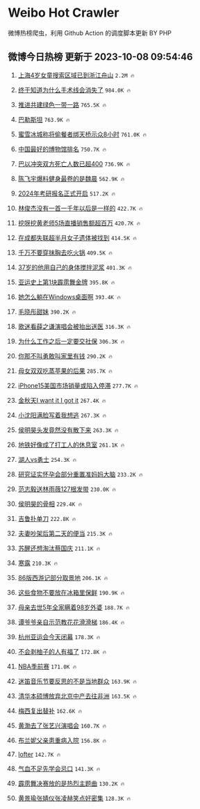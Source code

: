 # Weibo Hot Crawler 



微博热榜爬虫，利用 Github Action 的调度脚本更新 BY PHP 


## 微博今日热榜 更新于 2023-10-08 09:54:46 
1. [上海4岁女童搜索区域已到浙江舟山](https://s.weibo.com/weibo?q=%23%E4%B8%8A%E6%B5%B74%E5%B2%81%E5%A5%B3%E7%AB%A5%E6%90%9C%E7%B4%A2%E5%8C%BA%E5%9F%9F%E5%B7%B2%E5%88%B0%E6%B5%99%E6%B1%9F%E8%88%9F%E5%B1%B1%23&t=31&band_rank=1&Refer=top) `2.2M 🔥` 

1. [终于知道为什么手术线会消失了](https://s.weibo.com/weibo?q=%E7%BB%88%E4%BA%8E%E7%9F%A5%E9%81%93%E4%B8%BA%E4%BB%80%E4%B9%88%E6%89%8B%E6%9C%AF%E7%BA%BF%E4%BC%9A%E6%B6%88%E5%A4%B1%E4%BA%86&t=31&band_rank=2&Refer=top) `984.0K 🔥` 

1. [推进共建绿色一带一路](https://s.weibo.com/weibo?q=%23%E6%8E%A8%E8%BF%9B%E5%85%B1%E5%BB%BA%E7%BB%BF%E8%89%B2%E4%B8%80%E5%B8%A6%E4%B8%80%E8%B7%AF%23&t=31&band_rank=3&Refer=top) `765.5K 🔥` 

1. [巴勒斯坦](https://s.weibo.com/weibo?q=%23%E5%B7%B4%E5%8B%92%E6%96%AF%E5%9D%A6%23&t=31&band_rank=4&Refer=top) `763.9K 🔥` 

1. [蜜雪冰城称将偷餐者绑天桥示众8小时](https://s.weibo.com/weibo?q=%23%E8%9C%9C%E9%9B%AA%E5%86%B0%E5%9F%8E%E7%A7%B0%E5%B0%86%E5%81%B7%E9%A4%90%E8%80%85%E7%BB%91%E5%A4%A9%E6%A1%A5%E7%A4%BA%E4%BC%978%E5%B0%8F%E6%97%B6%23&t=31&band_rank=5&Refer=top) `761.0K 🔥` 

1. [中国最好的博物馆排名](https://s.weibo.com/weibo?q=%E4%B8%AD%E5%9B%BD%E6%9C%80%E5%A5%BD%E7%9A%84%E5%8D%9A%E7%89%A9%E9%A6%86%E6%8E%92%E5%90%8D&t=31&band_rank=6&Refer=top) `750.7K 🔥` 

1. [巴以冲突双方死亡人数已超400](https://s.weibo.com/weibo?q=%23%E5%B7%B4%E4%BB%A5%E5%86%B2%E7%AA%81%E5%8F%8C%E6%96%B9%E6%AD%BB%E4%BA%A1%E4%BA%BA%E6%95%B0%E5%B7%B2%E8%B6%85400%23&t=31&band_rank=7&Refer=top) `736.9K 🔥` 

1. [陈飞宇爆料健身最卷的是魏晨](https://s.weibo.com/weibo?q=%23%E9%99%88%E9%A3%9E%E5%AE%87%E7%88%86%E6%96%99%E5%81%A5%E8%BA%AB%E6%9C%80%E5%8D%B7%E7%9A%84%E6%98%AF%E9%AD%8F%E6%99%A8%23&t=31&band_rank=8&Refer=top) `562.9K 🔥` 

1. [2024年考研报名正式开启](https://s.weibo.com/weibo?q=%232024%E5%B9%B4%E8%80%83%E7%A0%94%E6%8A%A5%E5%90%8D%E6%AD%A3%E5%BC%8F%E5%BC%80%E5%90%AF%23&t=31&band_rank=9&Refer=top) `517.2K 🔥` 

1. [林俊杰没有一首一千年以后是一样的](https://s.weibo.com/weibo?q=%23%E6%9E%97%E4%BF%8A%E6%9D%B0%E6%B2%A1%E6%9C%89%E4%B8%80%E9%A6%96%E4%B8%80%E5%8D%83%E5%B9%B4%E4%BB%A5%E5%90%8E%E6%98%AF%E4%B8%80%E6%A0%B7%E7%9A%84%23&t=31&band_rank=10&Refer=top) `422.7K 🔥` 

1. [挖呀挖黄老师5场直播销售额超百万](https://s.weibo.com/weibo?q=%23%E6%8C%96%E5%91%80%E6%8C%96%E9%BB%84%E8%80%81%E5%B8%885%E5%9C%BA%E7%9B%B4%E6%92%AD%E9%94%80%E5%94%AE%E9%A2%9D%E8%B6%85%E7%99%BE%E4%B8%87%23&t=31&band_rank=11&Refer=top) `420.7K 🔥` 

1. [在成都失联超半月女子遗体被找到](https://s.weibo.com/weibo?q=%23%E5%9C%A8%E6%88%90%E9%83%BD%E5%A4%B1%E8%81%94%E8%B6%85%E5%8D%8A%E6%9C%88%E5%A5%B3%E5%AD%90%E9%81%97%E4%BD%93%E8%A2%AB%E6%89%BE%E5%88%B0%23&t=31&band_rank=12&Refer=top) `414.5K 🔥` 

1. [千万不要穿抹胸去吃火锅](https://s.weibo.com/weibo?q=%23%E5%8D%83%E4%B8%87%E4%B8%8D%E8%A6%81%E7%A9%BF%E6%8A%B9%E8%83%B8%E5%8E%BB%E5%90%83%E7%81%AB%E9%94%85%23&t=31&band_rank=13&Refer=top) `409.5K 🔥` 

1. [37岁的他用自己的身体搅拌泥浆](https://s.weibo.com/weibo?q=%2337%E5%B2%81%E7%9A%84%E4%BB%96%E7%94%A8%E8%87%AA%E5%B7%B1%E7%9A%84%E8%BA%AB%E4%BD%93%E6%90%85%E6%8B%8C%E6%B3%A5%E6%B5%86%23&t=31&band_rank=14&Refer=top) `401.3K 🔥` 

1. [亚运史上第1块霹雳舞金牌](https://s.weibo.com/weibo?q=%23%E4%BA%9A%E8%BF%90%E5%8F%B2%E4%B8%8A%E7%AC%AC1%E5%9D%97%E9%9C%B9%E9%9B%B3%E8%88%9E%E9%87%91%E7%89%8C%23&t=31&band_rank=15&Refer=top) `395.8K 🔥` 

1. [她怎么躺在Windows桌面啊](https://s.weibo.com/weibo?q=%E5%A5%B9%E6%80%8E%E4%B9%88%E8%BA%BA%E5%9C%A8Windows%E6%A1%8C%E9%9D%A2%E5%95%8A&t=31&band_rank=16&Refer=top) `393.4K 🔥` 

1. [毛晓彤甜妹](https://s.weibo.com/weibo?q=%23%E6%AF%9B%E6%99%93%E5%BD%A4%E7%94%9C%E5%A6%B9%23&t=31&band_rank=17&Refer=top) `390.2K 🔥` 

1. [歌迷看薛之谦演唱会被抬出送医](https://s.weibo.com/weibo?q=%23%E6%AD%8C%E8%BF%B7%E7%9C%8B%E8%96%9B%E4%B9%8B%E8%B0%A6%E6%BC%94%E5%94%B1%E4%BC%9A%E8%A2%AB%E6%8A%AC%E5%87%BA%E9%80%81%E5%8C%BB%23&t=31&band_rank=18&Refer=top) `316.3K 🔥` 

1. [为什么工作之后一定要交社保](https://s.weibo.com/weibo?q=%23%E4%B8%BA%E4%BB%80%E4%B9%88%E5%B7%A5%E4%BD%9C%E4%B9%8B%E5%90%8E%E4%B8%80%E5%AE%9A%E8%A6%81%E4%BA%A4%E7%A4%BE%E4%BF%9D%23&t=31&band_rank=19&Refer=top) `306.3K 🔥` 

1. [你那不叫勇敢叫家里有钱](https://s.weibo.com/weibo?q=%E4%BD%A0%E9%82%A3%E4%B8%8D%E5%8F%AB%E5%8B%87%E6%95%A2%E5%8F%AB%E5%AE%B6%E9%87%8C%E6%9C%89%E9%92%B1&t=31&band_rank=20&Refer=top) `290.2K 🔥` 

1. [母女双双吃蒸苹果的后果](https://s.weibo.com/weibo?q=%E6%AF%8D%E5%A5%B3%E5%8F%8C%E5%8F%8C%E5%90%83%E8%92%B8%E8%8B%B9%E6%9E%9C%E7%9A%84%E5%90%8E%E6%9E%9C&t=31&band_rank=21&Refer=top) `285.7K 🔥` 

1. [iPhone15美国市场销量或陷入停滞](https://s.weibo.com/weibo?q=%23iPhone15%E7%BE%8E%E5%9B%BD%E5%B8%82%E5%9C%BA%E9%94%80%E9%87%8F%E6%88%96%E9%99%B7%E5%85%A5%E5%81%9C%E6%BB%9E%23&t=31&band_rank=22&Refer=top) `277.7K 🔥` 

1. [金秋天I want it I got it](https://s.weibo.com/weibo?q=%E9%87%91%E7%A7%8B%E5%A4%A9I%20want%20it%20I%20got%20it&t=31&band_rank=23&Refer=top) `267.4K 🔥` 

1. [小沈阳满脸写着我想逃](https://s.weibo.com/weibo?q=%23%E5%B0%8F%E6%B2%88%E9%98%B3%E6%BB%A1%E8%84%B8%E5%86%99%E7%9D%80%E6%88%91%E6%83%B3%E9%80%83%23&t=31&band_rank=24&Refer=top) `267.3K 🔥` 

1. [侯明昊头发竟然没有散下来](https://s.weibo.com/weibo?q=%23%E4%BE%AF%E6%98%8E%E6%98%8A%E5%A4%B4%E5%8F%91%E7%AB%9F%E7%84%B6%E6%B2%A1%E6%9C%89%E6%95%A3%E4%B8%8B%E6%9D%A5%23&t=31&band_rank=25&Refer=top) `263.3K 🔥` 

1. [地铁好像成了打工人的休息室](https://s.weibo.com/weibo?q=%23%E5%9C%B0%E9%93%81%E5%A5%BD%E5%83%8F%E6%88%90%E4%BA%86%E6%89%93%E5%B7%A5%E4%BA%BA%E7%9A%84%E4%BC%91%E6%81%AF%E5%AE%A4%23&t=31&band_rank=26&Refer=top) `261.1K 🔥` 

1. [湖人vs勇士](https://s.weibo.com/weibo?q=%23%E6%B9%96%E4%BA%BAvs%E5%8B%87%E5%A3%AB%23&t=31&band_rank=27&Refer=top) `254.3K 🔥` 

1. [研究证实怀孕会部分重置准妈妈大脑](https://s.weibo.com/weibo?q=%23%E7%A0%94%E7%A9%B6%E8%AF%81%E5%AE%9E%E6%80%80%E5%AD%95%E4%BC%9A%E9%83%A8%E5%88%86%E9%87%8D%E7%BD%AE%E5%87%86%E5%A6%88%E5%A6%88%E5%A4%A7%E8%84%91%23&t=31&band_rank=28&Refer=top) `233.2K 🔥` 

1. [范志毅送林雨薇127根发带](https://s.weibo.com/weibo?q=%23%E8%8C%83%E5%BF%97%E6%AF%85%E9%80%81%E6%9E%97%E9%9B%A8%E8%96%87127%E6%A0%B9%E5%8F%91%E5%B8%A6%23&t=31&band_rank=29&Refer=top) `230.0K 🔥` 

1. [侯明昊的骨相](https://s.weibo.com/weibo?q=%23%E4%BE%AF%E6%98%8E%E6%98%8A%E7%9A%84%E9%AA%A8%E7%9B%B8%23&t=31&band_rank=30&Refer=top) `229.4K 🔥` 

1. [吉鲁扑单刀](https://s.weibo.com/weibo?q=%23%E5%90%89%E9%B2%81%E6%89%91%E5%8D%95%E5%88%80%23&t=31&band_rank=31&Refer=top) `222.8K 🔥` 

1. [夫妻吵架后第二天的便当](https://s.weibo.com/weibo?q=%E5%A4%AB%E5%A6%BB%E5%90%B5%E6%9E%B6%E5%90%8E%E7%AC%AC%E4%BA%8C%E5%A4%A9%E7%9A%84%E4%BE%BF%E5%BD%93&t=31&band_rank=32&Refer=top) `215.3K 🔥` 

1. [苏醒还想淘汰蔡国庆](https://s.weibo.com/weibo?q=%23%E8%8B%8F%E9%86%92%E8%BF%98%E6%83%B3%E6%B7%98%E6%B1%B0%E8%94%A1%E5%9B%BD%E5%BA%86%23&t=31&band_rank=33&Refer=top) `211.1K 🔥` 

1. [寒露](https://s.weibo.com/weibo?q=%23%E5%AF%92%E9%9C%B2%23&t=31&band_rank=34&Refer=top) `210.3K 🔥` 

1. [86版西游记部分取景地](https://s.weibo.com/weibo?q=%2386%E7%89%88%E8%A5%BF%E6%B8%B8%E8%AE%B0%E9%83%A8%E5%88%86%E5%8F%96%E6%99%AF%E5%9C%B0%23&t=31&band_rank=35&Refer=top) `206.1K 🔥` 

1. [这些食物不要放在冰箱里保鲜](https://s.weibo.com/weibo?q=%23%E8%BF%99%E4%BA%9B%E9%A3%9F%E7%89%A9%E4%B8%8D%E8%A6%81%E6%94%BE%E5%9C%A8%E5%86%B0%E7%AE%B1%E9%87%8C%E4%BF%9D%E9%B2%9C%23&t=31&band_rank=36&Refer=top) `190.9K 🔥` 

1. [母亲去世5年全家瞒着98岁外婆](https://s.weibo.com/weibo?q=%23%E6%AF%8D%E4%BA%B2%E5%8E%BB%E4%B8%965%E5%B9%B4%E5%85%A8%E5%AE%B6%E7%9E%92%E7%9D%8098%E5%B2%81%E5%A4%96%E5%A9%86%23&t=31&band_rank=37&Refer=top) `188.7K 🔥` 

1. [谭爷爷亲自示范教花花滑滑梯](https://s.weibo.com/weibo?q=%23%E8%B0%AD%E7%88%B7%E7%88%B7%E4%BA%B2%E8%87%AA%E7%A4%BA%E8%8C%83%E6%95%99%E8%8A%B1%E8%8A%B1%E6%BB%91%E6%BB%91%E6%A2%AF%23&t=31&band_rank=38&Refer=top) `186.4K 🔥` 

1. [杭州亚运会今天闭幕](https://s.weibo.com/weibo?q=%23%E6%9D%AD%E5%B7%9E%E4%BA%9A%E8%BF%90%E4%BC%9A%E4%BB%8A%E5%A4%A9%E9%97%AD%E5%B9%95%23&t=31&band_rank=39&Refer=top) `178.3K 🔥` 

1. [不会剥柚子的人有福了](https://s.weibo.com/weibo?q=%23%E4%B8%8D%E4%BC%9A%E5%89%A5%E6%9F%9A%E5%AD%90%E7%9A%84%E4%BA%BA%E6%9C%89%E7%A6%8F%E4%BA%86%23&t=31&band_rank=40&Refer=top) `172.8K 🔥` 

1. [NBA季前赛](https://s.weibo.com/weibo?q=%23NBA%E5%AD%A3%E5%89%8D%E8%B5%9B%23&t=31&band_rank=41&Refer=top) `171.0K 🔥` 

1. [迷笛音乐节要反思的不是当地群众](https://s.weibo.com/weibo?q=%23%E8%BF%B7%E7%AC%9B%E9%9F%B3%E4%B9%90%E8%8A%82%E8%A6%81%E5%8F%8D%E6%80%9D%E7%9A%84%E4%B8%8D%E6%98%AF%E5%BD%93%E5%9C%B0%E7%BE%A4%E4%BC%97%23&t=31&band_rank=42&Refer=top) `163.9K 🔥` 

1. [清华本硕博放弃北京中产去往非洲](https://s.weibo.com/weibo?q=%23%E6%B8%85%E5%8D%8E%E6%9C%AC%E7%A1%95%E5%8D%9A%E6%94%BE%E5%BC%83%E5%8C%97%E4%BA%AC%E4%B8%AD%E4%BA%A7%E5%8E%BB%E5%BE%80%E9%9D%9E%E6%B4%B2%23&t=31&band_rank=43&Refer=top) `163.5K 🔥` 

1. [梅西复出替补](https://s.weibo.com/weibo?q=%23%E6%A2%85%E8%A5%BF%E5%A4%8D%E5%87%BA%E6%9B%BF%E8%A1%A5%23&t=31&band_rank=44&Refer=top) `162.6K 🔥` 

1. [黄渤去了张艺兴演唱会](https://s.weibo.com/weibo?q=%23%E9%BB%84%E6%B8%A4%E5%8E%BB%E4%BA%86%E5%BC%A0%E8%89%BA%E5%85%B4%E6%BC%94%E5%94%B1%E4%BC%9A%23&t=31&band_rank=45&Refer=top) `160.7K 🔥` 

1. [布兰妮父亲患重病入院](https://s.weibo.com/weibo?q=%23%E5%B8%83%E5%85%B0%E5%A6%AE%E7%88%B6%E4%BA%B2%E6%82%A3%E9%87%8D%E7%97%85%E5%85%A5%E9%99%A2%23&t=31&band_rank=46&Refer=top) `156.8K 🔥` 

1. [lofter](https://s.weibo.com/weibo?q=lofter&t=31&band_rank=47&Refer=top) `142.7K 🔥` 

1. [气血不足先学会忌口](https://s.weibo.com/weibo?q=%23%E6%B0%94%E8%A1%80%E4%B8%8D%E8%B6%B3%E5%85%88%E5%AD%A6%E4%BC%9A%E5%BF%8C%E5%8F%A3%23&t=31&band_rank=48&Refer=top) `141.3K 🔥` 

1. [霹雳舞决赛放的是热烈主题曲](https://s.weibo.com/weibo?q=%23%E9%9C%B9%E9%9B%B3%E8%88%9E%E5%86%B3%E8%B5%9B%E6%94%BE%E7%9A%84%E6%98%AF%E7%83%AD%E7%83%88%E4%B8%BB%E9%A2%98%E6%9B%B2%23&t=31&band_rank=49&Refer=top) `130.2K 🔥` 

1. [黄景瑜张婧仪张凌赫笑点好密集](https://s.weibo.com/weibo?q=%23%E9%BB%84%E6%99%AF%E7%91%9C%E5%BC%A0%E5%A9%A7%E4%BB%AA%E5%BC%A0%E5%87%8C%E8%B5%AB%E7%AC%91%E7%82%B9%E5%A5%BD%E5%AF%86%E9%9B%86%23&t=31&band_rank=50&Refer=top) `128.3K 🔥` 

